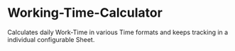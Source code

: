 # Working-Time-Calculator
Calculates daily Work-Time in various Time formats and keeps tracking in a individual configurable Sheet. 

